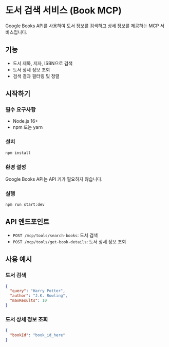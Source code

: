 # 도서 검색 서비스 (Book MCP)

Google Books API를 사용하여 도서 정보를 검색하고 상세 정보를 제공하는 MCP 서비스입니다.

## 기능

- 도서 제목, 저자, ISBN으로 검색
- 도서 상세 정보 조회
- 검색 결과 필터링 및 정렬

## 시작하기

### 필수 요구사항

- Node.js 16+
- npm 또는 yarn

### 설치

```bash
npm install
```

### 환경 설정

Google Books API는 API 키가 필요하지 않습니다.

### 실행

```bash
npm run start:dev
```

## API 엔드포인트

- `POST /mcp/tools/search-books`: 도서 검색
- `POST /mcp/tools/get-book-details`: 도서 상세 정보 조회

## 사용 예시

### 도서 검색

```json
{
  "query": "Harry Potter",
  "author": "J.K. Rowling",
  "maxResults": 10
}
```

### 도서 상세 정보 조회

```json
{
  "bookId": "book_id_here"
}
```
